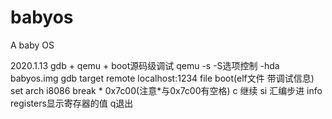 # babyos
 A baby OS

 2020.1.13
    gdb + qemu + boot源码级调试
    qemu -s -S选项控制 -hda babyos.img
    gdb target remote localhost:1234
        file boot(elf文件 带调试信息)
        set arch i8086
        break * 0x7c00(注意*与0x7c00有空格)
        c 继续
        si 汇编步进
        info registers显示寄存器的值
        q退出

